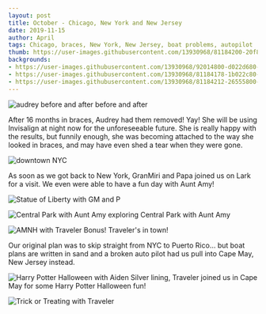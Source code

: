 ```yaml
---
layout: post
title: October - Chicago, New York and New Jersey
date: 2019-11-15
author: April 
tags: Chicago, braces, New York, New Jersey, boat problems, autopilot 
thumb: https://user-images.githubusercontent.com/13930968/81184200-20f80d80-8f7e-11ea-9791-01aa90bbb710.jpeg
backgrounds:
- https://user-images.githubusercontent.com/13930968/92014800-d022d680-ed1d-11ea-83bb-756a807b0923.jpeg
- https://user-images.githubusercontent.com/13930968/81184178-1b022c80-8f7e-11ea-860d-90e86da7c17a.jpeg
- https://user-images.githubusercontent.com/13930968/81184212-26555800-8f7e-11ea-814f-fd427b09b708.jpeg
---
```

![audrey before and after](https://user-images.githubusercontent.com/13930968/92014800-d022d680-ed1d-11ea-83bb-756a807b0923.jpeg)
before and after

After 16 months in braces, Audrey had them removed! Yay! She will be using Invisalign at night now for the unforeseeable future. She is really happy with the results, but funnily enough, she was becoming attached to the way she looked in braces, and may have even shed a tear when they were gone. 

![downtown NYC](https://user-images.githubusercontent.com/13930968/81184207-23f2fe00-8f7e-11ea-94f3-d4a2768b6cdf.jpeg)

As soon as we got back to New York, GranMiri and Papa joined us on Lark for a visit. We even were able to have a fun day with Aunt Amy! 

![Statue of Liberty with GM and P](https://user-images.githubusercontent.com/13930968/81184200-20f80d80-8f7e-11ea-9791-01aa90bbb710.jpeg)

![Central Park with Aunt Amy](https://user-images.githubusercontent.com/13930968/81184166-150c4b80-8f7e-11ea-801c-96be302bed88.jpeg)
exploring Central Park with Aunt Amy

![AMNH with Traveler](https://user-images.githubusercontent.com/13930968/81184178-1b022c80-8f7e-11ea-860d-90e86da7c17a.jpeg)
Bonus! Traveler's in town! 


Our original plan was to skip straight from NYC to Puerto Rico… but boat plans are written in sand and a broken auto pilot had us pull into Cape May, New Jersey instead. 

![Harry Potter Halloween with Aiden](https://user-images.githubusercontent.com/13930968/81184190-1dfd1d00-8f7e-11ea-9f15-6113cba49bb7.jpeg)
Silver lining, Traveler joined us in Cape May for some Harry Potter Halloween fun! 

![Trick or Treating with Traveler](https://user-images.githubusercontent.com/13930968/81184199-205f7700-8f7e-11ea-8ab6-d57d07b65b78.jpeg)
